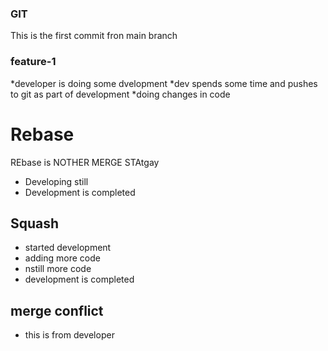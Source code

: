### GIT
This is the first commit fron main branch

### feature-1
*developer is doing some dvelopment
*dev spends some time and pushes to git  as part of development
*doing changes in code

# Rebase
REbase is NOTHER MERGE STAtgay
* Developing still
* Development is completed

## Squash
* started development
* adding more code
* nstill more code
* development is completed

## merge conflict
* this is from developer